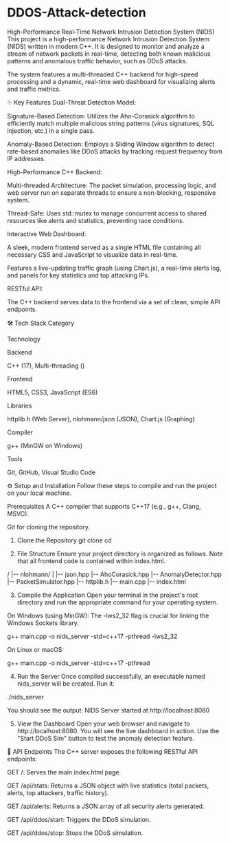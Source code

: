 # DDOS-Attack-detection
High-Performance Real-Time Network Intrusion Detection System (NIDS)
This project is a high-performance Network Intrusion Detection System (NIDS) written in modern C++. It is designed to monitor and analyze a stream of network packets in real-time, detecting both known malicious patterns and anomalous traffic behavior, such as DDoS attacks.

The system features a multi-threaded C++ backend for high-speed processing and a dynamic, real-time web dashboard for visualizing alerts and traffic metrics.

✨ Key Features
Dual-Threat Detection Model:

Signature-Based Detection: Utilizes the Aho-Corasick algorithm to efficiently match multiple malicious string patterns (virus signatures, SQL injection, etc.) in a single pass.

Anomaly-Based Detection: Employs a Sliding Window algorithm to detect rate-based anomalies like DDoS attacks by tracking request frequency from IP addresses.

High-Performance C++ Backend:

Multi-threaded Architecture: The packet simulation, processing logic, and web server run on separate threads to ensure a non-blocking, responsive system.

Thread-Safe: Uses std::mutex to manage concurrent access to shared resources like alerts and statistics, preventing race conditions.

Interactive Web Dashboard:

A sleek, modern frontend served as a single HTML file containing all necessary CSS and JavaScript to visualize data in real-time.

Features a live-updating traffic graph (using Chart.js), a real-time alerts log, and panels for key statistics and top attacking IPs.

RESTful API:

The C++ backend serves data to the frontend via a set of clean, simple API endpoints.

🛠️ Tech Stack
Category

Technology

Backend

C++ (17), Multi-threading (<thread>)

Frontend

HTML5, CSS3, JavaScript (ES6)

Libraries

httplib.h (Web Server), nlohmann/json (JSON), Chart.js (Graphing)

Compiler

g++ (MinGW on Windows)

Tools

Git, GitHub, Visual Studio Code

⚙️ Setup and Installation
Follow these steps to compile and run the project on your local machine.

Prerequisites
A C++ compiler that supports C++17 (e.g., g++, Clang, MSVC).

Git for cloning the repository.

1. Clone the Repository
git clone <your-repository-url>
cd <repository-folder>

2. File Structure
Ensure your project directory is organized as follows. Note that all frontend code is contained within index.html.

/
|-- nlohmann/
|   |-- json.hpp
|-- AhoCorasick.hpp
|-- AnomalyDetector.hpp
|-- PacketSimulator.hpp
|-- httplib.h
|-- main.cpp
|-- index.html

3. Compile the Application
Open your terminal in the project's root directory and run the appropriate command for your operating system.

On Windows (using MinGW):
The -lws2_32 flag is crucial for linking the Windows Sockets library.

g++ main.cpp -o nids_server -std=c++17 -pthread -lws2_32

On Linux or macOS:

g++ main.cpp -o nids_server -std=c++17 -pthread

4. Run the Server
Once compiled successfully, an executable named nids_server will be created. Run it:

./nids_server

You should see the output: NIDS Server started at http://localhost:8080

5. View the Dashboard
Open your web browser and navigate to http://localhost:8080. You will see the live dashboard in action. Use the "Start DDoS Sim" button to test the anomaly detection feature.

📄 API Endpoints
The C++ server exposes the following RESTful API endpoints:

GET /: Serves the main index.html page.

GET /api/stats: Returns a JSON object with live statistics (total packets, alerts, top attackers, traffic history).

GET /api/alerts: Returns a JSON array of all security alerts generated.

GET /api/ddos/start: Triggers the DDoS simulation.

GET /api/ddos/stop: Stops the DDoS simulation.
